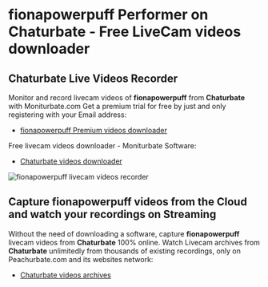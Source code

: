 # fionapowerpuff Performer on Chaturbate - Free LiveCam videos downloader

## Chaturbate Live Videos Recorder

Monitor and record livecam videos of **fionapowerpuff** from **Chaturbate** with Moniturbate.com
Get a premium trial for free by just and only registering with your Email address:
* [fionapowerpuff Premium videos downloader](https://moniturbate.com/request-demo-licence-key.html)

Free livecam videos downloader - Moniturbate Software:
* [Chaturbate videos downloader](https://moniturbate.com/moniturbate-download-software.html)

![fionapowerpuff livecam videos recorder](https://peachurnet.com/templates/moniturbate-software.png)


## Capture fionapowerpuff videos from the Cloud and watch your recordings on Streaming

Without the need of downloading a software, capture **fionapowerpuff** livecam videos from **Chaturbate** 100% online.
Watch Livecam archives from **Chaturbate** unlimitedly from thousands of existing recordings, only on Peachurbate.com and its websites network:
* [Chaturbate videos archives](https://peachurnet.com/)